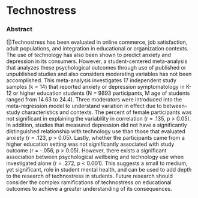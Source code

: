 # Technostress

### Abstract

(|)Technostress has been evaluated in online commerce, job satisfaction, adult populations, and integration in educational or organization contexts. The use of technology has also been shown to predict anxiety and depression in its consumers. However, a student-centered meta-analysis that analyzes these psychological outcomes through use of published or unpublished studies and also considers moderating variables has not been accomplished. This meta-analysis investigates 17 independent study samples (k = 14) that reported anxiety or depression symptomatology in K-12 or higher education students (N = 9893 participants, M age of students ranged from 14.63 to 24.4). Three moderators were introduced into the meta-regression model to understand variation in effect due to between-study characteristics and contexts. The percent of female participants was not significant in explaining the variability in correlation (r = .135, p > 0.05). In addition, studies that measured depression did not have a significantly distinguished relationship with technology use than those that evaluated anxiety (r = .123, p > 0.05). Lastly, whether the participants came from a higher education setting was not significantly associated with study outcome (r = -.056, p > 0.05). However, there exists a significant association between psychological wellbeing and technology use when investigated alone (r = .272, p < 0.001). This suggests a small to medium, yet significant, role in student mental health, and can be used to add depth to the research of technostress in students. Future research should consider the complex ramifications of technostress on educational outcomes to achieve a greater understanding of its consequences. 
